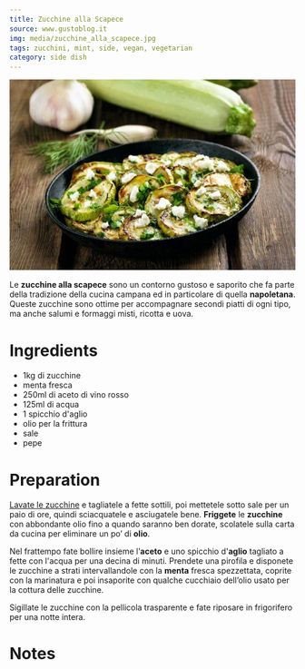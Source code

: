 ```yaml
---
title: Zucchine alla Scapece
source: www.gustoblog.it
img: media/zucchine_alla_scapece.jpg
tags: zucchini, mint, side, vegan, vegetarian
category: side dish
---
```


![Zucchine alla Scapece](media/zucchine_alla_scapece.jpg)

Le **zucchine alla scapece** sono un contorno gustoso e saporito che fa parte della tradizione della cucina campana ed in particolare di quella **napoletana**. Queste zucchine sono ottime per accompagnare secondi piatti di ogni tipo, ma anche salumi e formaggi misti, ricotta e uova.

Ingredients
===========

* 1kg di zucchine
* menta fresca
* 250ml di aceto di vino rosso
* 125ml di acqua
* 1 spicchio d'aglio
* olio per la frittura
* sale
* pepe

Preparation
===========

[Lavate le zucchine](http://www.gustoblog.it/post/185385/polpette-zucchine-tonno-ricetta-light) e tagliatele a fette sottili, poi mettetele sotto sale per un paio di ore, quindi sciacquatele e asciugatele bene. **Friggete** le **zucchine** con abbondante olio fino a quando saranno ben dorate, scolatele sulla carta da cucina per eliminare un po’ di **olio**.

Nel frattempo fate bollire insieme l’**aceto** e uno spicchio d'**aglio** tagliato a fette con l'acqua per una decina di minuti. Prendete una pirofila e disponete le zucchine a strati intervallandole con la **menta** fresca spezzettata, coprite con la marinatura e poi insaporite con qualche cucchiaio dell’olio usato per la cottura delle zucchine.

Sigillate le zucchine con la pellicola trasparente e fate riposare in frigorifero per una notte intera.

Notes
=====
